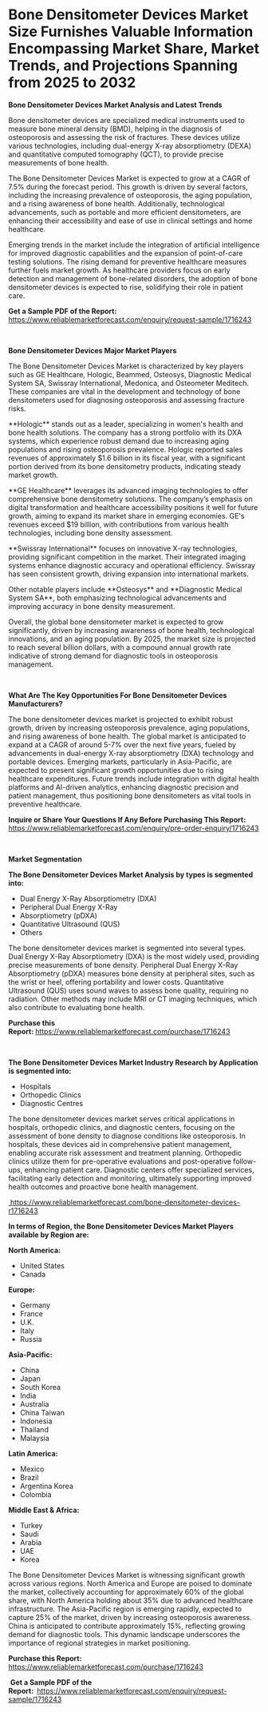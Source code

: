 <p><h1>Bone Densitometer Devices Market Size Furnishes Valuable Information Encompassing Market Share, Market Trends, and Projections Spanning from 2025 to 2032</h1></p><p><strong>Bone Densitometer Devices Market Analysis and Latest Trends</strong></p>
<p><p>Bone densitometer devices are specialized medical instruments used to measure bone mineral density (BMD), helping in the diagnosis of osteoporosis and assessing the risk of fractures. These devices utilize various technologies, including dual-energy X-ray absorptiometry (DEXA) and quantitative computed tomography (QCT), to provide precise measurements of bone health.</p><p>The Bone Densitometer Devices Market is expected to grow at a CAGR of 7.5% during the forecast period. This growth is driven by several factors, including the increasing prevalence of osteoporosis, the aging population, and a rising awareness of bone health. Additionally, technological advancements, such as portable and more efficient densitometers, are enhancing their accessibility and ease of use in clinical settings and home healthcare.</p><p>Emerging trends in the market include the integration of artificial intelligence for improved diagnostic capabilities and the expansion of point-of-care testing solutions. The rising demand for preventive healthcare measures further fuels market growth. As healthcare providers focus on early detection and management of bone-related disorders, the adoption of bone densitometer devices is expected to rise, solidifying their role in patient care.</p></p>
<p><strong>Get a Sample PDF of the Report:&nbsp;</strong> <a href="https://www.reliablemarketforecast.com/enquiry/request-sample/1716243?utm_campaign=1832&utm_medium=2&utm_source=Github&utm_content=ia&utm_term=13042025&utm_id=bone-densitometer-devices">https://www.reliablemarketforecast.com/enquiry/request-sample/1716243</a></p>
<p>&nbsp;</p>
<p><strong>Bone Densitometer Devices Major Market Players</strong></p>
<p><p>The Bone Densitometer Devices Market is characterized by key players such as GE Healthcare, Hologic, Beammed, Osteosys, Diagnostic Medical System SA, Swissray International, Medonica, and Osteometer Meditech. These companies are vital in the development and technology of bone densitometers used for diagnosing osteoporosis and assessing fracture risks.</p><p>**Hologic** stands out as a leader, specializing in women's health and bone health solutions. The company has a strong portfolio with its DXA systems, which experience robust demand due to increasing aging populations and rising osteoporosis prevalence. Hologic reported sales revenues of approximately $1.6 billion in its fiscal year, with a significant portion derived from its bone densitometry products, indicating steady market growth.</p><p>**GE Healthcare** leverages its advanced imaging technologies to offer comprehensive bone densitometry solutions. The company’s emphasis on digital transformation and healthcare accessibility positions it well for future growth, aiming to expand its market share in emerging economies. GE's revenues exceed $19 billion, with contributions from various health technologies, including bone density assessment.</p><p>**Swissray International** focuses on innovative X-ray technologies, providing significant competition in the market. Their integrated imaging systems enhance diagnostic accuracy and operational efficiency. Swissray has seen consistent growth, driving expansion into international markets.</p><p>Other notable players include **Osteosys** and **Diagnostic Medical System SA**, both emphasizing technological advancements and improving accuracy in bone density measurement. </p><p>Overall, the global bone densitometer market is expected to grow significantly, driven by increasing awareness of bone health, technological innovations, and an aging population. By 2025, the market size is projected to reach several billion dollars, with a compound annual growth rate indicative of strong demand for diagnostic tools in osteoporosis management.</p></p>
<p>&nbsp;</p>
<p><strong>What Are The Key Opportunities For Bone Densitometer Devices Manufacturers?</strong></p>
<p><p>The bone densitometer devices market is projected to exhibit robust growth, driven by increasing osteoporosis prevalence, aging populations, and rising awareness of bone health. The global market is anticipated to expand at a CAGR of around 5-7% over the next five years, fueled by advancements in dual-energy X-ray absorptiometry (DXA) technology and portable devices. Emerging markets, particularly in Asia-Pacific, are expected to present significant growth opportunities due to rising healthcare expenditures. Future trends include integration with digital health platforms and AI-driven analytics, enhancing diagnostic precision and patient management, thus positioning bone densitometers as vital tools in preventive healthcare.</p></p>
<p><strong>Inquire or Share Your Questions If Any Before Purchasing This Report:</strong> <a href="https://www.reliablemarketforecast.com/enquiry/pre-order-enquiry/1716243?utm_campaign=1832&utm_medium=2&utm_source=Github&utm_content=ia&utm_term=13042025&utm_id=bone-densitometer-devices">https://www.reliablemarketforecast.com/enquiry/pre-order-enquiry/1716243</a></p>
<p>&nbsp;</p>
<p><strong>Market Segmentation</strong></p>
<p><strong>The Bone Densitometer Devices Market Analysis by types is segmented into:</strong></p>
<p><ul><li>Dual Energy X-Ray Absorptiometry (DXA)</li><li>Peripheral Dual Energy X-Ray</li><li>Absorptiometry (pDXA)</li><li>Quantitative Ultrasound (QUS)</li><li>Others</li></ul></p>
<p><p>The bone densitometer devices market is segmented into several types. Dual Energy X-Ray Absorptiometry (DXA) is the most widely used, providing precise measurements of bone density. Peripheral Dual Energy X-Ray Absorptiometry (pDXA) measures bone density at peripheral sites, such as the wrist or heel, offering portability and lower costs. Quantitative Ultrasound (QUS) uses sound waves to assess bone quality, requiring no radiation. Other methods may include MRI or CT imaging techniques, which also contribute to evaluating bone health.</p></p>
<p><strong>Purchase this Report:&nbsp;</strong><a href="https://www.reliablemarketforecast.com/purchase/1716243?utm_campaign=1832&utm_medium=2&utm_source=Github&utm_content=ia&utm_term=13042025&utm_id=bone-densitometer-devices">https://www.reliablemarketforecast.com/purchase/1716243</a></p>
<p>&nbsp;</p>
<p><strong>The Bone Densitometer Devices Market Industry Research by Application is segmented into:</strong></p>
<p><ul><li>Hospitals</li><li>Orthopedic Clinics</li><li>Diagnostic Centres</li></ul></p>
<p><p>The bone densitometer devices market serves critical applications in hospitals, orthopedic clinics, and diagnostic centers, focusing on the assessment of bone density to diagnose conditions like osteoporosis. In hospitals, these devices aid in comprehensive patient management, enabling accurate risk assessment and treatment planning. Orthopedic clinics utilize them for pre-operative evaluations and post-operative follow-ups, enhancing patient care. Diagnostic centers offer specialized services, facilitating early detection and monitoring, ultimately supporting improved health outcomes and proactive bone health management.</p></p>
<p><a href="https://www.reliablemarketforecast.com/bone-densitometer-devices-r1716243?utm_campaign=1832&utm_medium=2&utm_source=Github&utm_content=ia&utm_term=13042025&utm_id=bone-densitometer-devices">&nbsp;https://www.reliablemarketforecast.com/bone-densitometer-devices-r1716243</a></p>
<p><strong>In terms of Region, the Bone Densitometer Devices Market Players available by Region are:</strong></p>
<p>
    <p> <strong> North America: </strong>
        <ul>
            <li>United States</li>
            <li>Canada</li>
        </ul>
        </p> 
    <p> <strong> Europe: </strong>
        <ul>
            <li>Germany</li>
            <li>France</li>
            <li>U.K.</li>
            <li>Italy</li>
            <li>Russia</li>
        </ul>
        </p> 
    <p> <strong> Asia-Pacific: </strong>
        <ul>
            <li>China</li>
            <li>Japan</li>
            <li>South Korea</li>
            <li>India</li>
            <li>Australia</li>
            <li>China Taiwan</li>
            <li>Indonesia</li>
            <li>Thailand</li>
            <li>Malaysia</li>
        </ul>
        </p> 
    <p> <strong> Latin America: </strong>
        <ul>
            <li>Mexico</li>
            <li>Brazil</li>
            <li>Argentina Korea</li>
            <li>Colombia</li>
        </ul>
        </p> 
    <p> <strong> Middle East & Africa: </strong>
        <ul>
            <li>Turkey</li>
            <li>Saudi</li>
            <li>Arabia</li>
            <li>UAE</li>
            <li>Korea</li>
        </ul>
    </p>
    </p>
<p><p>The Bone Densitometer Devices Market is witnessing significant growth across various regions. North America and Europe are poised to dominate the market, collectively accounting for approximately 60% of the global share, with North America holding about 35% due to advanced healthcare infrastructure. The Asia-Pacific region is emerging rapidly, expected to capture 25% of the market, driven by increasing osteoporosis awareness. China is anticipated to contribute approximately 15%, reflecting growing demand for diagnostic tools. This dynamic landscape underscores the importance of regional strategies in market positioning.</p></p>
<p><strong>Purchase this Report: </strong><a href="https://www.reliablemarketforecast.com/purchase/1716243?utm_campaign=1832&utm_medium=2&utm_source=Github&utm_content=ia&utm_term=13042025&utm_id=bone-densitometer-devices">https://www.reliablemarketforecast.com/purchase/1716243</a></p>
<p>&nbsp;<strong>Get a Sample PDF of the Report:&nbsp;&nbsp;</strong><a href="https://www.reliablemarketforecast.com/enquiry/request-sample/1716243?utm_campaign=1832&utm_medium=2&utm_source=Github&utm_content=ia&utm_term=13042025&utm_id=bone-densitometer-devices">https://www.reliablemarketforecast.com/enquiry/request-sample/1716243</a></p>
<p><strong></strong></p>
<p><p></p><p></p><p></p></p>